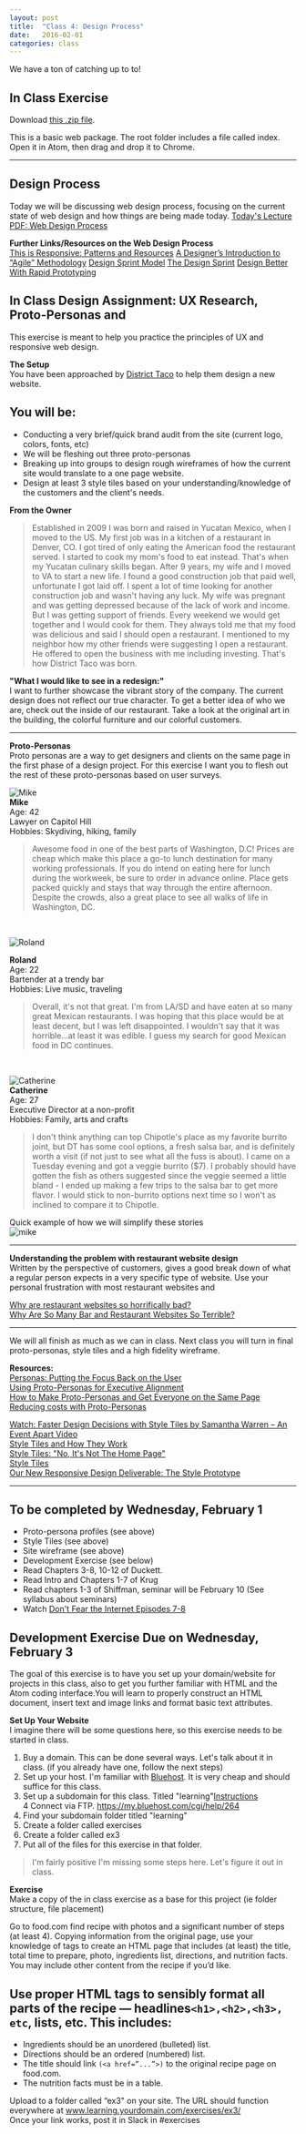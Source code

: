 ```yaml
---
layout: post
title:  "Class 4: Design Process"
date:   2016-02-01
categories: class
---
```


We have a ton of catching up to to!

In Class Exercise
------
Download [this .zip file](https://www.dropbox.com/s/x2xsfc4rip5gk2h/exercise-2.zip?dl=0).

This is a basic web package. The root folder includes a file called index. Open it in Atom, then drag and drop it to Chrome.

---

Design Process
------


Today we will be discussing web design process, focusing on the current state of web design and how things are being made today.
[Today's Lecture PDF: Web Design Process](https://www.dropbox.com/s/m5oz7jivqy7wp5c/web_design_process.pdf?dl=0)


**Further Links/Resources on the Web Design Process**  
[This is Responsive: Patterns and Resources](https://bradfrost.github.io/this-is-responsive/)
[A Designer’s Introduction to “Agile” Methodology](http://webdesign.tutsplus.com/articles/a-designers-introduction-to-agile-methodology--cms-23349)
[Design Sprint Model](https://developers.google.com/design-sprint/downloads/DesignSprintMethods.pdf)
[The Design Sprint](http://www.gv.com/sprint/)
[Design Better With Rapid Prototyping](https://www.smashingmagazine.com/2010/06/design-better-faster-with-rapid-prototyping/)


In Class Design Assignment: UX Research, Proto-Personas and
------

This exercise is meant to help you practice the principles of UX and responsive web design.

**The Setup**  
You have been approached by [District Taco](http://www.districttaco.com/) to help them design a new website.


You will be:
----

* Conducting a very brief/quick brand audit from the site (current logo, colors, fonts, etc)  
* We will be fleshing out three proto-personas  
* Breaking up into groups to design rough wireframes of how the current site would translate to a one page website.
* Design at least 3 style tiles based on your understanding/knowledge of the customers and the client's needs.  



**From the Owner**
<blockquote>Established in 2009 I was born and raised in Yucatan Mexico, when I moved to the US. My first job was in a kitchen of a restaurant in Denver,
CO. I got tired of only eating the American food the restaurant served. I started to cook my mom's food to eat instead.  That's when my Yucatan culinary skills began. After 9 years, my wife and I moved to VA to start a new life.  I found a good construction job that paid well, unfortunate I got laid off. I spent a lot of time looking for another construction job and wasn't having any luck. My wife was pregnant and was getting depressed because of the lack of work and income. But I was getting support of friends. Every weekend we would get together and I would cook for them.  They always told me that my food was delicious and said I should open a restaurant.  I mentioned to my neighbor how my other friends were suggesting I open a restaurant. He offered to open the business with me including investing.  That's how District Taco was born.</blockquote>

**"What I would like to see in a redesign:"**  
I want to further showcase the vibrant story of the company. The current design does not reflect our true character. To get a better idea of who we are, check out the inside of our restaurant. Take a look at the original art in the building, the colorful furniture and our colorful customers.

---

**Proto-Personas**  
Proto personas are a way to get designers and clients on the same page in the first phase of a design project. For this exercise I want you to flesh out the rest of these proto-personas based on user surveys.


![Mike](https://randomuser.me/api/portraits/med/men/68.jpg)  
**Mike**  
Age: 42  
Lawyer on Capitol Hill  
Hobbies: Skydiving, hiking, family  
<blockquote> Awesome food in one of the best parts of Washington, D.C! Prices are cheap which make this place a go-to lunch destination for many working professionals. If you do intend on eating here for lunch during the workweek, be sure to order in advance online. Place gets packed quickly and stays that way through the entire afternoon. Despite the crowds, also a great place to see all walks of life in Washington, DC.</blockquote>
<br>

![Roland](https://randomuser.me/api/portraits/med/men/44.jpg)  

**Roland**  
Age: 22  
Bartender at a trendy bar   
Hobbies: Live music, traveling  
<blockquote>Overall, it's not that great. I'm from LA/SD and have eaten at so many great Mexican restaurants. I was hoping that this place would be at least decent, but I was left disappointed. I wouldn't say that it was horrible...at least it was edible. I guess my search for good Mexican food in DC continues.</blockquote>
<br>

![Catherine](https://randomuser.me/api/portraits/med/women/72.jpg)  
**Catherine**  
Age: 27  
Executive Director at a non-profit  
Hobbies: Family, arts and crafts  
<blockquote>  I don't think anything can top Chipotle's place as my favorite burrito joint, but DT has some cool options, a fresh salsa bar, and is definitely worth a visit (if not just to see what all the fuss is about). I came on a Tuesday evening and got a veggie burrito ($7). I probably should have gotten the fish as others suggested since the veggie seemed a little bland - I ended up making a few trips to the salsa bar to get more flavor. I would stick to non-burrito options next time so I won't as inclined to compare it to Chipotle.</blockquote>


Quick example of how we will simplify these stories  
![mike](https://dl.dropboxusercontent.com/u/25741860/mason/examples/Screenshot%202016-01-27%2001.07.37.png)

---
**Understanding the problem with restaurant website design**  
Written by the perspective of customers, gives a good break down of what a regular person expects in a very specific type of website. Use your personal frustration with most restaurant websites and

[Why are restaurant websites so horrifically bad?](http://www.slate.com/articles/technology/technology/2011/08/overdone.single.html)  
[Why Are So Many Bar and Restaurant Websites So Terrible?](http://www.esquire.com/food-drink/restaurants/a35466/bars-restaurants-terrible-websites/)

---

We will all finish as much as we can in class. Next class you will turn in final proto-personas, style tiles and a high fidelity wireframe.

**Resources:**  
[Personas: Putting the Focus Back on the User](http://www.uxbooth.com/articles/personas-putting-the-focus-back-on-the-user/)  
[Using Proto-Personas for Executive Alignment](http://uxmag.com/articles/using-proto-personas-for-executive-alignment)  
[How to Make Proto-Personas and Get Everyone on the Same Page](http://www.dtelepathy.com/blog/?p=15793)  
[Reducing costs with Proto-Personas](http://uxoslo.com/2013/10/14/proto-personas/)  

[Watch: Faster Design Decisions with Style Tiles by Samantha Warren – An Event Apart Video](https://vimeo.com/115992327)  
[Style Tiles and How They Work](http://alistapart.com/article/style-tiles-and-how-they-work)  
[Style Tiles: "No, It's Not The Home Page"](https://echo.co/blog/style-tiles-no-its-not-home-page)  
[Style Tiles](http://styletil.es/)  
[Our New Responsive Design Deliverable: The Style Prototype](http://seesparkbox.com/foundry/our_new_responsive_design_deliverable_the_style_prototype)  

---



To be completed by Wednesday, February 1
------
* Proto-persona profiles (see above)
* Style Tiles (see above)
* Site wireframe (see above)
* Development Exercise (see below)
* Read Chapters 3-8, 10-12 of Duckett.
* Read Intro and Chapters 1-7 of Krug
* Read chapters 1-3 of Shiffman, seminar will be February 10 (See syllabus about seminars)
* Watch [Don't Fear the Internet Episodes 7-8](http://www.dontfeartheinternet.com/)


Development Exercise Due on Wednesday, February 3
-----
The goal of this exercise is to have you set up your domain/website for projects in this class, also to get you further familiar with HTML and the Atom coding interface.You will learn to properly construct an HTML document, insert text and image links and format basic text attributes.

**Set Up Your Website**  
I imagine there will be some questions here, so this exercise needs to be started in class.
<br>

1. Buy a domain. This can be done several ways. Let's talk about it in class. (if you already have one, follow the next steps)
2. Set up your host. I'm familiar with [Bluehost](https://www.bluehost.com). It is very cheap and should suffice for this class.  
3. Set up a subdomain for this class. Titled "learning"[Instructions](https://my.bluehost.com/cgi/help/274)  
4 Connect via FTP. https://my.bluehost.com/cgi/help/264  
5. Find your subdomain folder titled "learning"  
6. Create a folder called exercises  
7. Create a folder called ex3  
8. Put all of the files for this exercise in that folder.  

>I'm fairly positive I'm missing some steps here. Let's figure it out in class.


**Exercise**  
Make a copy of the in class exercise as a base for this project (ie folder structure, file placement)

Go to food.com find recipe with photos and a significant number of steps (at least 4).
Copying information from the original page, use your knowledge of tags to create an HTML page that includes (at
least) the title, total time to prepare, photo, ingredients list, directions, and nutrition facts. You may include other
content from the recipe if you’d like.

Use proper HTML tags to sensibly format all parts of the recipe — headlines```<h1>,<h2>,<h3>, etc```, lists, etc. This includes:  
------

* Ingredients should be an unordered (bulleted) list.
* Directions should be an ordered (numbered) list.  
* The title should link ```(<a href=”...”>)``` to the original recipe page on food.com.  
* The nutrition facts must be in a table.  


Upload to a folder called “ex3" on your site. The URL should function everywhere at
www.learning.yourdomain.com/exercises/ex3/  
Once your link works, post it in Slack in #exercises  
